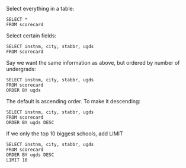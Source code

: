 
Select everything in a table:
```
SELECT *
FROM scorecard
```

Select certain fields:
```
SELECT instnm, city, stabbr, ugds
FROM scorecard
```

Say we want the same information as above, but ordered by number of undergrads:

```
SELECT instnm, city, stabbr, ugds
FROM scorecard
ORDER BY ugds
```

The default is ascending order. To make it descending:
```
SELECT instnm, city, stabbr, ugds
FROM scorecard
ORDER BY ugds DESC
```
If we only the top 10 biggest schools, add LIMIT

```
SELECT instnm, city, stabbr, ugds
FROM scorecard
ORDER BY ugds DESC
LIMIT 10
```
